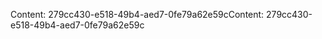 <span data-ttu-id="4e609-101">Content: 279cc430-e518-49b4-aed7-0fe79a62e59c</span><span class="sxs-lookup"><span data-stu-id="4e609-101">Content: 279cc430-e518-49b4-aed7-0fe79a62e59c</span></span>